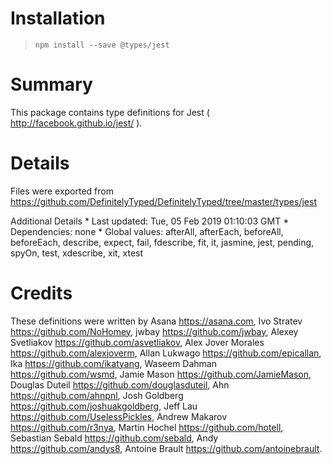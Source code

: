Installation
============

> `npm install --save @types/jest`

Summary
=======

This package contains type definitions for Jest ( http://facebook.github.io/jest/ ).

Details
=======

Files were exported from https://github.com/DefinitelyTyped/DefinitelyTyped/tree/master/types/jest

Additional Details \* Last updated: Tue, 05 Feb 2019 01:10:03 GMT \* Dependencies: none \* Global values: afterAll, afterEach, beforeAll, beforeEach, describe, expect, fail, fdescribe, fit, it, jasmine, jest, pending, spyOn, test, xdescribe, xit, xtest

Credits
=======

These definitions were written by Asana <a href="https://asana.com" class="uri">https://asana.com</a>, Ivo Stratev <a href="https://github.com/NoHomey" class="uri">https://github.com/NoHomey</a>, jwbay <a href="https://github.com/jwbay" class="uri">https://github.com/jwbay</a>, Alexey Svetliakov <a href="https://github.com/asvetliakov" class="uri">https://github.com/asvetliakov</a>, Alex Jover Morales <a href="https://github.com/alexjoverm" class="uri">https://github.com/alexjoverm</a>, Allan Lukwago <a href="https://github.com/epicallan" class="uri">https://github.com/epicallan</a>, Ika <a href="https://github.com/ikatyang" class="uri">https://github.com/ikatyang</a>, Waseem Dahman <a href="https://github.com/wsmd" class="uri">https://github.com/wsmd</a>, Jamie Mason <a href="https://github.com/JamieMason" class="uri">https://github.com/JamieMason</a>, Douglas Duteil <a href="https://github.com/douglasduteil" class="uri">https://github.com/douglasduteil</a>, Ahn <a href="https://github.com/ahnpnl" class="uri">https://github.com/ahnpnl</a>, Josh Goldberg <a href="https://github.com/joshuakgoldberg" class="uri">https://github.com/joshuakgoldberg</a>, Jeff Lau <a href="https://github.com/UselessPickles" class="uri">https://github.com/UselessPickles</a>, Andrew Makarov <a href="https://github.com/r3nya" class="uri">https://github.com/r3nya</a>, Martin Hochel <a href="https://github.com/hotell" class="uri">https://github.com/hotell</a>, Sebastian Sebald <a href="https://github.com/sebald" class="uri">https://github.com/sebald</a>, Andy <a href="https://github.com/andys8" class="uri">https://github.com/andys8</a>, Antoine Brault <a href="https://github.com/antoinebrault" class="uri">https://github.com/antoinebrault</a>.
